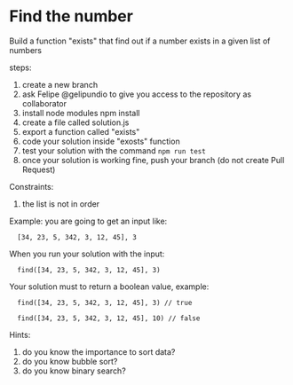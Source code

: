 # Find the number

Build a function "exists" that find out if a number exists in a given list of numbers

steps:

1. create a new branch
2. ask Felipe @gelipundio to give you access to the repository as collaborator
3. install node modules npm install
4. create a file called solution.js
5. export a function called "exists"
6. code your solution inside "exosts" function
7. test your solution with the command `npm run test`
8. once your solution is working fine, push your branch (do not create Pull Request)

Constraints:
1. the list is not in order

Example: you are going to get an input like:
```
  [34, 23, 5, 342, 3, 12, 45], 3
```

When you run your solution with the input:
```
  find([34, 23, 5, 342, 3, 12, 45], 3)
```

Your solution must to return a boolean value, example:
```
  find([34, 23, 5, 342, 3, 12, 45], 3) // true
```
```
  find([34, 23, 5, 342, 3, 12, 45], 10) // false
```

Hints:
1. do you know the importance to sort data?
2. do you know bubble sort?
3. do you know binary search?
